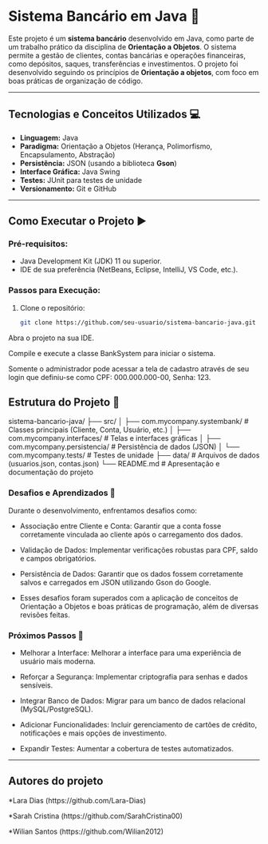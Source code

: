 # Sistema Bancário em Java 🏦

Este projeto é um **sistema bancário** desenvolvido em Java, como parte de um trabalho prático da disciplina de **Orientação a Objetos**. O sistema permite a gestão de clientes, contas bancárias e operações financeiras, como depósitos, saques, transferências e investimentos. O projeto foi desenvolvido seguindo os princípios de **Orientação a objetos**, com foco em boas práticas de organização de código.

---
## Tecnologias e Conceitos Utilizados 💻

- **Linguagem:** Java
- **Paradigma:** Orientação a Objetos (Herança, Polimorfismo, Encapsulamento, Abstração)
- **Persistência:** JSON  (usando a biblioteca **Gson**)
- **Interface Gráfica:** Java Swing
- **Testes:** JUnit para testes de unidade
- **Versionamento:** Git e GitHub

---

## Como Executar o Projeto ▶️

### Pré-requisitos:
- Java Development Kit (JDK) 11 ou superior.
- IDE de sua preferência (NetBeans, Eclipse, IntelliJ, VS Code, etc.).

### Passos para Execução:
1. Clone o repositório:
   ```bash
   git clone https://github.com/seu-usuario/sistema-bancario-java.git
Abra o projeto na sua IDE.

Compile e execute a classe BankSystem para iniciar o sistema.

Somente o administrador pode acessar a tela de cadastro através de seu login que definiu-se como CPF: 000.000.000-00, Senha: 123.


## Estrutura do Projeto 📂

sistema-bancario-java/
├── src/
│   ├── com.mycompany.systembank/       # Classes principais (Cliente, Conta, Usuário, etc.)
│   ├── com.mycompany.interfaces/       # Telas e interfaces gráficas
│   ├── com.mycompany.persistencia/     # Persistência de dados (JSON)
│   └── com.mycompany.tests/            # Testes de unidade
├── data/                               # Arquivos de dados (usuarios.json, contas.json)
└── README.md                           # Apresentação e documentação do projeto



### Desafios e Aprendizados 🧠
Durante o desenvolvimento, enfrentamos desafios como:

- Associação entre Cliente e Conta: Garantir que a conta fosse corretamente vinculada ao cliente após o carregamento dos dados.

- Validação de Dados: Implementar verificações robustas para CPF, saldo e campos obrigatórios.

- Persistência de Dados: Garantir que os dados fossem corretamente salvos e carregados em JSON utilizando Gson do Google.

- Esses desafios foram superados com a aplicação de conceitos de Orientação a Objetos e boas práticas de programação, além de diversas revisões feitas.

### Próximos Passos 🚧
- Melhorar a Interface: Melhorar a interface para uma experiência de usuário mais moderna.

- Reforçar a Segurança: Implementar criptografia para senhas e dados sensíveis.

- Integrar Banco de Dados: Migrar para um banco de dados relacional (MySQL/PostgreSQL).

- Adicionar Funcionalidades: Incluir gerenciamento de cartões de crédito, notificações e mais opções de investimento.

- Expandir Testes: Aumentar a cobertura de testes automatizados.

---
## Autores do projeto
<p> *Lara Dias (https://github.com/Lara-Dias)</p>
<p> *Sarah Cristina (https://github.com/SarahCristina00)</p>
<p> *Wilian Santos (https://github.com/Wilian2012)</p>

